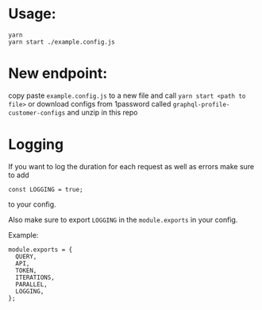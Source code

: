 # Usage:

```
yarn
yarn start ./example.config.js
```

# New endpoint:
copy paste `example.config.js` to a new file and call `yarn start <path to file>`
or download configs from 1password called `graphql-profile-customer-configs` and unzip in this repo

# Logging

If you want to log the duration for each request as well as errors make sure to add

```
const LOGGING = true;
```

to your config. 

Also make sure to export `LOGGING` in the `module.exports` in your config.

Example:

```
module.exports = {
  QUERY,
  API,
  TOKEN,
  ITERATIONS,
  PARALLEL,
  LOGGING,
};
```

